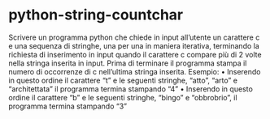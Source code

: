 # python-string-countchar
Scrivere un programma python che chiede in input all’utente un carattere c e una sequenza di stringhe, una per una in maniera iterativa, terminando la richiesta di inserimento in input quando il carattere c compare più di 2 volte nella stringa inserita in input. Prima di terminare il programma stampa il numero di occorrenze di c nell’ultima stringa inserita. Esempio: • Inserendo in questo ordine il carattere “t” e le seguenti stringhe, “atto”, “arto” e “architettata” il programma termina stampando “4” • Inserendo in questo ordine il carattere “b” e le seguenti stringhe, “bingo” e “obbrobrio”, il programma termina stampando “3”
